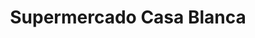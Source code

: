 ---
title: "Supermercado Casa Blanca"
url: /buenaventura/supermercado-casa-blanca/
shop: supermercado
---